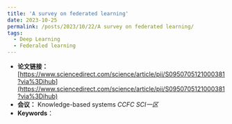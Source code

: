 ```yaml
---
title: 'A survey on federated learning'
date: 2023-10-25
permalink: /posts/2023/10/22/A survey on federated learning/
tags:
  - Deep Learning
  - Federaled learning
---
```


- **论文链接：**[https://www.sciencedirect.com/science/article/pii/S0950705121000381?via%3Dihub](https://www.sciencedirect.com/science/article/pii/S0950705121000381?via%3Dihub)
- **会议：** Knowledge-based systems *CCFC* *SCI一区*
- **Keywords**：
